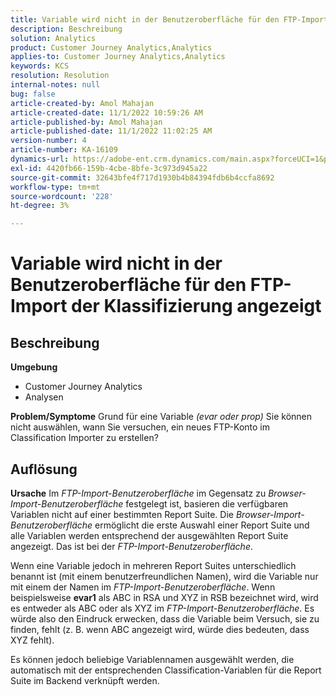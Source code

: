 ```yaml
---
title: Variable wird nicht in der Benutzeroberfläche für den FTP-Import der Klassifizierung angezeigt
description: Beschreibung
solution: Analytics
product: Customer Journey Analytics,Analytics
applies-to: Customer Journey Analytics,Analytics
keywords: KCS
resolution: Resolution
internal-notes: null
bug: false
article-created-by: Amol Mahajan
article-created-date: 11/1/2022 10:59:26 AM
article-published-by: Amol Mahajan
article-published-date: 11/1/2022 11:02:25 AM
version-number: 4
article-number: KA-16109
dynamics-url: https://adobe-ent.crm.dynamics.com/main.aspx?forceUCI=1&pagetype=entityrecord&etn=knowledgearticle&id=5dd8dc3b-d459-ed11-9561-6045bd006a22
exl-id: 4420fb66-159b-4cbe-8bfe-3c973d945a22
source-git-commit: 32643bfe4f717d1930b4b84394fdb6b4ccfa8692
workflow-type: tm+mt
source-wordcount: '228'
ht-degree: 3%

---
```


# Variable wird nicht in der Benutzeroberfläche für den FTP-Import der Klassifizierung angezeigt

## Beschreibung

<b>Umgebung</b>
- Customer Journey Analytics
- Analysen



<b>Problem/Symptome</b>
Grund für eine Variable *(evar oder prop)* Sie können nicht auswählen, wann Sie versuchen, ein neues FTP-Konto im Classification Importer zu erstellen?


## Auflösung

<b>Ursache</b>
Im *FTP-Import-Benutzeroberfläche* im Gegensatz zu *Browser-Import-Benutzeroberfläche* festgelegt ist, basieren die verfügbaren Variablen nicht auf einer bestimmten Report Suite. Die *Browser-Import-Benutzeroberfläche* ermöglicht die erste Auswahl einer Report Suite und alle Variablen werden entsprechend der ausgewählten Report Suite angezeigt. Das ist bei der *FTP-Import-Benutzeroberfläche*.

Wenn eine Variable jedoch in mehreren Report Suites unterschiedlich benannt ist (mit einem benutzerfreundlichen Namen), wird die Variable nur mit einem der Namen im *FTP-Import-Benutzeroberfläche*. Wenn beispielsweise <b>evar1</b> als ABC in RSA und XYZ in RSB bezeichnet wird, wird es entweder als ABC oder als XYZ im *FTP-Import-Benutzeroberfläche*. Es würde also den Eindruck erwecken, dass die Variable beim Versuch, sie zu finden, fehlt (z. B. wenn ABC angezeigt wird, würde dies bedeuten, dass XYZ fehlt).

Es können jedoch beliebige Variablennamen ausgewählt werden, die automatisch mit der entsprechenden Classification-Variablen für die Report Suite im Backend verknüpft werden.

